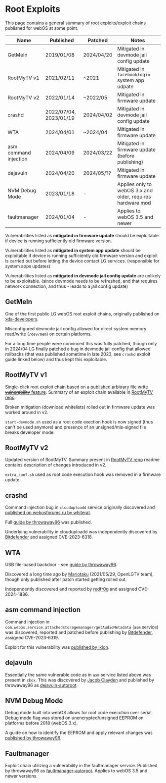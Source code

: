 # Root Exploits

This page contains a general summary of root exploits/exploit chains published
for webOS at some point.

| Name | Published | Patched | Notes |
|------|----------|---------|-------|
| GetMeIn | 2019/01/08 | 2024/04/20 | Mitigated in devmode jail config update |
| RootMyTV v1 | 2021/02/11 | ~2021 | Mitigated in `facebooklogin` system app udpate |
| RootMyTV v2 | 2022/01/14 | ~2022/05 | Mitigated in firmware update |
| crashd | 2022/07/04, 2023/01/19 | 2024/04/02 | Mitigated in devmode jail config update |
| WTA | 2024/04/01 | ~2024/04 | Mitigated in firmware update |
| asm command injection | 2024/04/09 | 2024/03/22 | Mitigated in firmware update (before publishing) |
| dejavuln | 2024/04/20 | 2024/05/?? | Mitigated in firmware update |
| NVM Debug Mode | 2023/01/18 | - | Applies only to webOS 3.x and older, requires hardware mod |
| faultmanager | 2024/01/04 | - | Applies to webOS 3.5 and newer |

Vulnerabilities listed as **mitigated in firmware update** should be exploitable
if device is running sufficiently old firmware version.

Vulnerabilities listed as **mitigated in system app update** should be
exploitable if device is running sufficiently old firmware version and exploit
is carried out before letting the device contact LG services. (responsible for
system apps updates)

Vulnerabilities listed as **mitigated in devmode jail config update** are
unlikely to be exploitable. (since devmode needs to be refreshed, and that requires
network connection, and thus - leads to a jail config update)

## GetMeIn
One of the first public LG webOS root exploit chains, originally published on
[xda-developers](https://xdaforums.com/t/getmein-one-time-rooting-jailbreaking-tool-for-webos-lg-tvs.3887904/).

Misconfigured devmode jail config allowed for direct system memory read/write
(`/dev/mem`) on certain platforms.

For a long time people were convinced this was fully patched, though only
in 2024/04 LG finally patched a bug in devmode jail config that allowed rollbacks
(that was published sometime in late 2023, see `crashd` exploit guide linked
below) and thus kept this exploitable.

## RootMyTV v1
Single-click root exploit chain based on a [published arbitrary file write
~~vulnerability~~ feature](https://blog.recurity-labs.com/2021-02-03/webOS_Pt1.html). Summary of an
exploit chain available in [RootMyTV repo](https://github.com/RootMyTV/RootMyTV.github.io).

Broken mitigation (download whitelists) rolled out in firmware update was worked around in v2.

`start-devmode.sh` used as a root code exection hook is now signed (thus can't
be used anymore) and presence of an unsigned/mis-signed file breaks developer
mode.

## RootMyTV v2
Updated version of RootMyTV. Summary present in [RootMyTV
repo](https://github.com/RootMyTV/RootMyTV.github.io) readme contains
description of changes introduced in v2.

`extra_conf.sh` used as root code execution hook was removed in a firmware
update.

## crashd
Command injection bug in `clouduploadd` service originally discovered and [published on
webosforums.ru by whiterat](https://webos-forums.ru/post155471.html#p155471).

Full [guide by throwaway96](https://gist.github.com/throwaway96/e811b0f7cc2a705a5a476a8dfa45e09f) was published.

Underlying vulnerability in clouduploadd was independently discovered by
[Bitdefender](https://www.bitdefender.com/blog/labs/vulnerabilities-identified-in-lg-webos/) and assigned CVE-2023-6318.

## WTA
USB file-based backdoor - see [guide by throwaway96](https://gist.github.com/throwaway96/b171240ef59d7f5fd6fb48fc6dfd2941).

Discovered a long time ago by [Mariotaku](https://github.com/mariotaku) (2021/05/29, OpenLGTV team),
though only published after patch started getting rolled out.

Independently discovered and reported by
[redfr0g](https://www.brzozowski.io/web-applications/2024/04/09/lg-webos-pwnage-getting-rce-on-signage-tvs.html) and assigned CVE-2024-1886.

## asm command injection
Command injection in `com.webos.service.attachedstoragemanager/getAudioMetadata`
(`asm` service) was discovered, reported and patched before publishing
by [Bitdefender](https://www.bitdefender.com/blog/labs/vulnerabilities-identified-in-lg-webos/), assigned CVE-2023-6319.

Exploit for this vulnerability was [published by
ixion](https://github.com/illixion/root-my-webos-tv).

## dejavuln
Essentially the same vulnerable code as in `asm` service listed above was
present in `cbox`. This was discovered by [Jacob
Clayden](https://jacobcx.dev/) and published by
throwaway96 as [dejavuln-autoroot](https://github.com/throwaway96/dejavuln-autoroot).

## NVM Debug Mode
Debug mode built into webOS allows for root code execution over serial. Debug
mode flag was stored on unencrypted/unsigned EEPROM on platforms before 2018
(webOS 3.x).

A guide on how to identify the EEPROM and apply relevant changes was
[published by
throwaway96](https://gist.github.com/throwaway96/827ff726981cc2cbc46a22a2ad7337a1).

## Faultmanager
Exploit chain utilizing a vulnerability in the faultmanager service. Published by
throwaway96 as [faultmanager-autoroot](https://github.com/throwaway96/faultmanager-autoroot).
Applies to webOS 3.5 and newer versions.